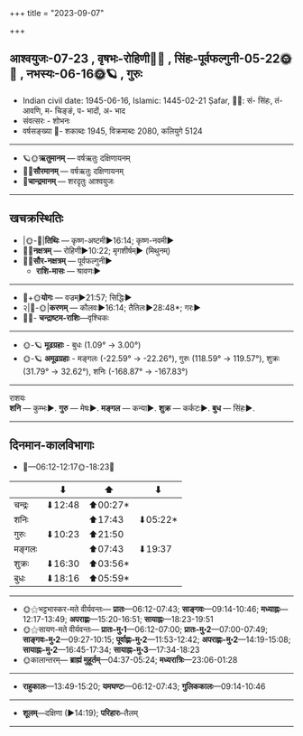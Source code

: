 +++
title = "2023-09-07"

+++
## आश्वयुजः-07-23  ,  वृषभः-रोहिणी🌛🌌  ,  सिंहः-पूर्वफल्गुनी-05-22🌞🌌  ,  नभस्यः-06-16🌞🪐  ,  गुरुः
- Indian civil date: 1945-06-16, Islamic: 1445-02-21 Ṣafar, 🌌🌞: सं- सिंहः, तं- आवणि, म- चिङ्ङं, प- भादों, अ- भाद
- संवत्सरः - शोभनः
- वर्षसङ्ख्या 🌛- शकाब्दः 1945, विक्रमाब्दः 2080, कलियुगे 5124
___________________
- 🪐🌞**ऋतुमानम्** — वर्षऋतुः दक्षिणायनम्
- 🌌🌞**सौरमानम्** — वर्षऋतुः दक्षिणायनम्
- 🌛**चान्द्रमानम्** — शरदृतुः आश्वयुजः
___________________


## खचक्रस्थितिः
- |🌞-🌛|**तिथिः** — कृष्ण-अष्टमी►16:14; कृष्ण-नवमी►  
- 🌌🌛**नक्षत्रम्** — रोहिणी►10:22; मृगशीर्षम्► (मिथुनम्)  
- 🌌🌞**सौर-नक्षत्रम्** — पूर्वफल्गुनी►  
  - **राशि-मासः** — श्रावणः► 
___________________
- 🌛+🌞**योगः** — वज्रम्►21:57; सिद्धिः►  
- २|🌛-🌞|**करणम्** — कौलवः►16:14; तैतिलः►28:48*; गरः►  
- 🌌🌛- **चन्द्राष्टम-राशिः**—वृश्चिकः  
___________________
- 🌞-🪐 **मूढग्रहाः** - बुधः (1.09° → 3.00°)
- 🌞-🪐 **अमूढग्रहाः** - मङ्गलः (-22.59° → -22.26°), गुरुः (118.59° → 119.57°), शुक्रः (31.79° → 32.62°), शनिः (-168.87° → -167.83°)
___________________
राशयः  
**शनि** — कुम्भः►. **गुरु** — मेषः►. **मङ्गल** — कन्या►. **शुक्र** — कर्कटः►. **बुध** — सिंहः►. 
___________________


## दिनमान-कालविभागाः
- 🌅—06:12-12:17🌞-18:23🌇  

|      |⬇     |⬆     |⬇     |
|------|-----|-----|------|
|चन्द्रः|⬇12:48 |⬆00:27*|     |
|शनिः   |     |⬆17:43 |⬇05:22*|
|गुरुः  |⬇10:23 |⬆21:50 |     |
|मङ्गलः |     |⬆07:43 |⬇19:37 |
|शुक्रः |⬇16:30 |⬆03:56*|     |
|बुधः   |⬇18:16 |⬆05:59*|     |
___________________
- 🌞⚝भट्टभास्कर-मते वीर्यवन्तः— **प्रातः**—06:12-07:43; **साङ्गवः**—09:14-10:46; **मध्याह्नः**—12:17-13:49; **अपराह्णः**—15:20-16:51; **सायाह्नः**—18:23-19:51  
- 🌞⚝सायण-मते वीर्यवन्तः— **प्रातः-मु॰1**—06:12-07:00; **प्रातः-मु॰2**—07:00-07:49; **साङ्गवः-मु॰2**—09:27-10:15; **पूर्वाह्णः-मु॰2**—11:53-12:42; **अपराह्णः-मु॰2**—14:19-15:08; **सायाह्नः-मु॰2**—16:45-17:34; **सायाह्नः-मु॰3**—17:34-18:23  
- 🌞कालान्तरम्— **ब्राह्मं मुहूर्तम्**—04:37-05:24; **मध्यरात्रिः**—23:06-01:28  
___________________
- **राहुकालः**—13:49-15:20; **यमघण्टः**—06:12-07:43; **गुलिककालः**—09:14-10:46  
___________________
- **शूलम्**—दक्षिणा (►14:19); **परिहारः**–तैलम्  
___________________
